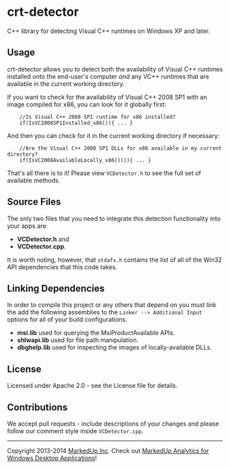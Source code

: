 crt-detector
============

C++ library for detecting Visual C++ runtimes on Windows XP and later.

## Usage
crt-detector allows you to detect both the availability of Visual C++ runtimes installed onto the end-user's computer _and_ any VC++ runtimes that are available in the current working directory.

If you want to check for the availability of Visual C++ 2008 SP1 with an image compiled for x86, you can look for it globally first:

````
	//Is Visual C++ 2008 SP1 runtime for x86 installed?
	if(IsVC2008SP1Installed_x86()){ ... }
````

And then you can check for it in the current working directory if necessary:

````
	//Are the Visual C++ 2008 SP1 DLLs for x86 available in my current directory?
	if(IsVC2008AvailableLocally_x86()()){ ... }
````

That's all there is to it! Please view `VCDetector.h` to see the full set of available methods.

## Source Files
The only two files that you need to integrate this detection functionality into your apps are:

* __VCDetector.h__ and
* __VCDetector.cpp__.

It is worth noting, however, that `stdafx.h` contains the list of all of the Win32 API dependencies that this code takes.

## Linking Dependencies
In order to compile this project or any others that depend on you must link the add the following assemblies to the `Linker --> Additional Input`
options for all of your build configurations.

* __msi.lib__ used for querying the MsiProductAvailable APIs.
* __shlwapi.lib__ used for file path manipulation.
* __dbghelp.lib__ used for inspecting the images of locally-available DLLs.

## License
Licensed under Apache 2.0 - see the License file for details.

## Contributions
We accept pull requests - include descriptions of your changes and please follow our comment style inside `VCDetector.cpp`.

----
Copyright 2013-2014 [MarkedUp Inc][0].
Check out [MarkedUp Analytics for Windows Desktop Applications][1]!

 [0]: https://markedup.com/ "MarkedUp Analytics"
 [1]: https://markedup.com/ "MarkedUp Anayltics for Win32 Applications"